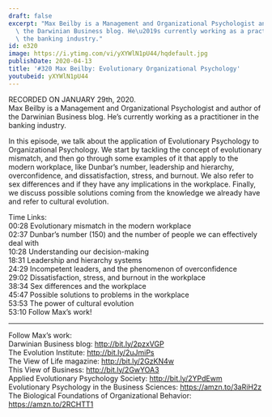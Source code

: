 ```yaml
---
draft: false
excerpt: "Max Beilby is a Management and Organizational Psychologist and author of\
  \ the Darwinian Business blog. He\u2019s currently working as a practitioner in\
  \ the banking industry."
id: e320
image: https://i.ytimg.com/vi/yXYWlN1pU44/hqdefault.jpg
publishDate: 2020-04-13
title: '#320 Max Beilby: Evolutionary Organizational Psychology'
youtubeid: yXYWlN1pU44
---
```

RECORDED ON JANUARY 29th, 2020.  
Max Beilby is a Management and Organizational Psychologist and author of the Darwinian Business blog. He’s currently working as a practitioner in the banking industry.

In this episode, we talk about the application of Evolutionary Psychology to Organizational Psychology. We start by tackling the concept of evolutionary mismatch, and then go through some examples of it that apply to the modern workplace, like Dunbar’s number, leadership and hierarchy, overconfidence, and dissatisfaction, stress, and burnout. We also refer to sex differences and if they have any implications in the workplace. Finally, we discuss possible solutions coming from the knowledge we already have and refer to cultural evolution.

Time Links:  
00:28  Evolutionary mismatch in the modern workplace  
02:37  Dunbar’s number (150) and the number of people we can effectively deal with  
10:28  Understanding our decision-making  
18:31  Leadership and hierarchy systems  
24:29  Incompetent leaders, and the phenomenon of overconfidence  
29:02  Dissatisfaction, stress, and burnout in the workplace  
38:34  Sex differences and the workplace  
45:47  Possible solutions to problems in the workplace  
53:53  The power of cultural evolution  
53:10  Follow Max’s work!

---

Follow Max’s work:  
Darwinian Business blog: http://bit.ly/2pzxVGP  
The Evolution Institute: http://bit.ly/2uJmiPs  
The View of Life magazine: http://bit.ly/2GzKN4w  
This View of Business: http://bit.ly/2GwYOA3  
Applied Evolutionary Psychology Society: http://bit.ly/2YPdEwm  
Evolutionary Psychology in the Business Sciences: https://amzn.to/3aRiH2z  
The Biological Foundations of Organizational Behavior: https://amzn.to/2RCHTT1
